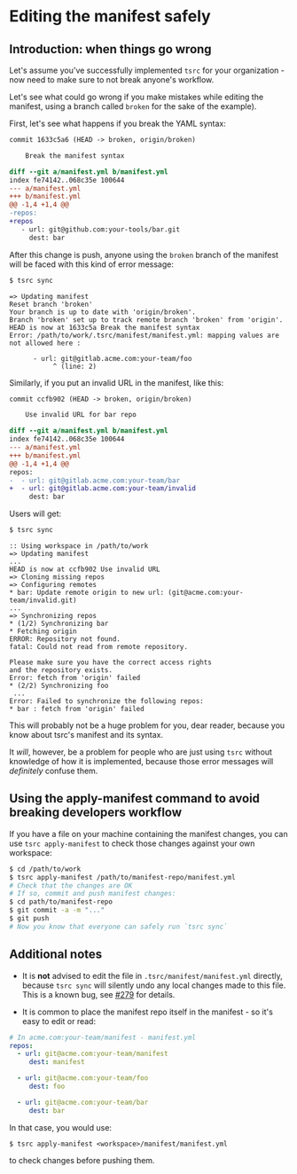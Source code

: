 # Editing the manifest safely

## Introduction: when things go wrong

Let's assume you've successfully implemented `tsrc` for your
organization - now need to make sure to not break anyone's workflow.

Let's see what could go wrong if you make mistakes while editing the
manifest, using a branch called `broken` for the sake of the example).

First, let's see what happens if you break the YAML syntax:

```diff
commit 1633c5a6 (HEAD -> broken, origin/broken)

    Break the manifest syntax

diff --git a/manifest.yml b/manifest.yml
index fe74142..068c35e 100644
--- a/manifest.yml
+++ b/manifest.yml
@@ -1,4 +1,4 @@
-repos:
+repos
   - url: git@github.com:your-tools/bar.git
     dest: bar
```

After this change is push,  anyone using the `broken` branch of the
manifest will be faced with this kind of error message:

```bash
$ tsrc sync
```

```text
=> Updating manifest
Reset branch 'broken'
Your branch is up to date with 'origin/broken'.
Branch 'broken' set up to track remote branch 'broken' from 'origin'.
HEAD is now at 1633c5a Break the manifest syntax
Error: /path/to/work/.tsrc/manifest/manifest.yml: mapping values are
not allowed here :

      - url: git@gitlab.acme.com:your-team/foo
           ^ (line: 2)

```

Similarly, if you put an invalid URL in the manifest, like this:


```diff
commit ccfb902 (HEAD -> broken, origin/broken)

    Use invalid URL for bar repo

diff --git a/manifest.yml b/manifest.yml
index fe74142..068c35e 100644
--- a/manifest.yml
+++ b/manifest.yml
@@ -1,4 +1,4 @@
repos:
-  - url: git@gitlab.acme.com:your-team/bar
+  - url: git@gitlab.acme.com:your-team/invalid
     dest: bar
```

Users will get:

```bash
$ tsrc sync
```

```text
:: Using workspace in /path/to/work
=> Updating manifest
...
HEAD is now at ccfb902 Use invalid URL
=> Cloning missing repos
=> Configuring remotes
* bar: Update remote origin to new url: (git@acme.com:your-team/invalid.git)
...
=> Synchronizing repos
* (1/2) Synchronizing bar
* Fetching origin
ERROR: Repository not found.
fatal: Could not read from remote repository.

Please make sure you have the correct access rights
and the repository exists.
Error: fetch from 'origin' failed
* (2/2) Synchronizing foo
 ...
Error: Failed to synchronize the following repos:
* bar : fetch from 'origin' failed
```

This will probably not be a huge problem for you, dear reader,
because you know about tsrc's manifest and its syntax.

It *will*, however, be a problem for people who are just using `tsrc`
without knowledge of how it is implemented, because those error messages
will *definitely* confuse them.


## Using the apply-manifest command to avoid breaking developers workflow

If you have a file on your machine containing the manifest changes, you
can use `tsrc apply-manifest` to check those changes against your own
workspace:

```bash
$ cd /path/to/work
$ tsrc apply-manifest /path/to/manifest-repo/manifest.yml
# Check that the changes are OK
# If so, commit and push manifest changes:
$ cd path/to/manifest-repo
$ git commit -a -m "..."
$ git push
# Now you know that everyone can safely run `tsrc sync`
```

## Additional notes

* It is **not** advised to edit the file in
  `.tsrc/manifest/manifest.yml` directly, because `tsrc sync` will
  silently undo any local changes made to this file. This is a known bug,
  see [#279](https://github.com/your-tools/tsrc/issues/279) for details.


* It is common to place the manifest repo itself in the manifest - so it's easy to edit or read:

```yaml
# In acme.com:your-team/manifest - manifest.yml
repos:
  - url: git@acme.com:your-team/manifest
     dest: manifest

  - url: git@acme.com:your-team/foo
     dest: foo

  - url: git@acme.com:your-team/bar
     dest: bar
```

In that case, you would use:

```
$ tsrc apply-manifest <workspace>/manifest/manifest.yml
```

to check changes before pushing them.

